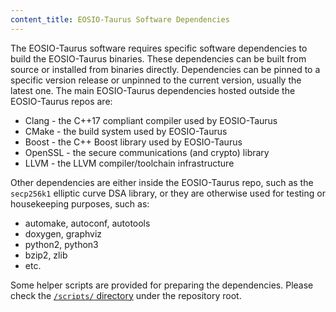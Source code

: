 ```yaml
---
content_title: EOSIO-Taurus Software Dependencies
---
```


The EOSIO-Taurus software requires specific software dependencies to build the EOSIO-Taurus binaries. These dependencies can be built from source or installed from binaries directly. Dependencies can be pinned to a specific version release or unpinned to the current version, usually the latest one. The main EOSIO-Taurus dependencies hosted outside the EOSIO-Taurus repos are:

* Clang - the C++17 compliant compiler used by EOSIO-Taurus
* CMake - the build system used by EOSIO-Taurus
* Boost - the C++ Boost library used by EOSIO-Taurus
* OpenSSL - the secure communications (and crypto) library
* LLVM - the LLVM compiler/toolchain infrastructure

Other dependencies are either inside the EOSIO-Taurus repo, such as the `secp256k1` elliptic curve DSA library, or they are otherwise used for testing or housekeeping purposes, such as:

* automake, autoconf, autotools
* doxygen, graphviz
* python2, python3
* bzip2, zlib
* etc.

Some helper scripts are provided for preparing the dependencies. Please check the [`/scripts/` directory](../../../../scripts/) under the repository root.

